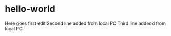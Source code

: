 # hello-world

Here goes first edit
Second line added from local PC
Third line addedd from local PC


